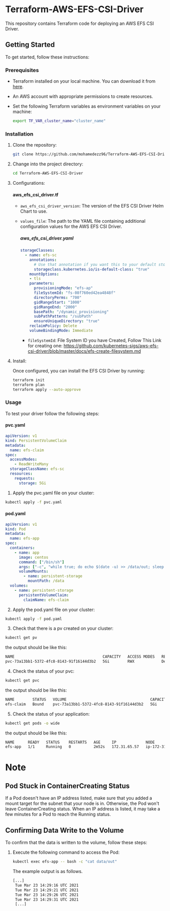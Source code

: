 # Terraform-AWS-EFS-CSI-Driver
This repository contains Terraform code for deploying an AWS EFS CSI Driver.

## Getting Started

To get started, follow these instructions:

### Prerequisites

- Terraform installed on your local machine. You can download it from [here](https://www.terraform.io/downloads.html).
- An AWS account with appropriate permissions to create resources.
- Set the following Terraform variables as environment variables on your machine:

    ```bash
    export TF_VAR_cluster_name="cluster_name"
    ```


### Installation

1. Clone the repository:

    ```bash
    git clone https://github.com/mohamedezz96/Terraform-AWS-EFS-CSI-Driver.git
    ```
2. Change into the project directory:

    ```bash
    cd Terraform-AWS-EFS-CSI-Driver
    ```
3. Configurations:
      #### aws_efs_csi_driver.tf
      - `aws_efs_csi_driver_version`: The version of the EFS CSI Driver Helm Chart to use.
      - `values_file`: The path to the YAML file containing additional configuration values for the AWS EFS CSI Driver.
    
        ##### aws_efs_csi_driver.yaml
        ```yaml
        storageClasses: 
          - name: efs-sc
            annotations:
              # Use that annotation if you want this to your default storageclass
              storageclass.kubernetes.io/is-default-class: "true"
            mountOptions:
            - tls
            parameters:
              provisioningMode: "efs-ap"
              fileSystemId: "fs-08f760ed42ea4848f"
              directoryPerms: "700"
              gidRangeStart: "1000"
              gidRangeEnd: "2000"
              basePath: "/dynamic_provisioning"
              subPathPattern: "/subPath"
              ensureUniqueDirectory: "true"
            reclaimPolicy: Delete
            volumeBindingMode: Immediate
        ```
        - `fileSystemId`: File System ID you have Created, Follow This Link for creating one:
                          https://github.com/kubernetes-sigs/aws-efs-csi-driver/blob/master/docs/efs-create-filesystem.md
4. Install: 

    Once configured, you can install the EFS CSI Driver by running:
    
    ```bash
    terraform init
    terraform plan
    terraform apply --auto-approve
    ```

### Usage
To test your driver follow the following steps:
#### pvc.yaml
```yaml
apiVersion: v1
kind: PersistentVolumeClaim
metadata:
  name: efs-claim
spec:
  accessModes:
    - ReadWriteMany
  storageClassName: efs-sc
  resources:
    requests:
      storage: 5Gi
```
1. Apply the pvc.yaml file on your cluster:
```bash
kubectl apply -f pvc.yaml
```
#### pod.yaml
```yaml
apiVersion: v1
kind: Pod
metadata:
  name: efs-app
spec:
  containers:
    - name: app
      image: centos
      command: ["/bin/sh"]
      args: ["-c", "while true; do echo $(date -u) >> /data/out; sleep 5; done"]
      volumeMounts:
        - name: persistent-storage
          mountPath: /data
  volumes:
    - name: persistent-storage
      persistentVolumeClaim:
        claimName: efs-claim
```
2. Apply the pod.yaml file on your cluster:
```bash
kubectl apply -f pod.yaml
```
3. Check that there is a pv created on your cluster:
```bash
kubectl get pv
```
   the output should be like this:
   ```bash
   NAME                                       CAPACITY   ACCESS MODES   RECLAIM POLICY   STATUS   CLAIM               STORAGECLASS   VOLUMEATTRIBUTESCLASS   REASON   AGE
pvc-73a13bb1-5372-4fc8-8143-91f16144d3b2   5Gi        RWX            Delete           Bound    default/efs-claim   efs-sc         <unset>                          7m41s
   ```
    
4. Check the status of your pvc:
```bash
kubectl get pvc
```
   the output should be like this:
   ```bash
NAME        STATUS   VOLUME                                     CAPACITY   ACCESS MODES   STORAGECLASS   VOLUMEATTRIBUTESCLASS   AGE
efs-claim   Bound    pvc-73a13bb1-5372-4fc8-8143-91f16144d3b2   5Gi        RWX            efs-sc         <unset>                 12m
   ```
5. Check the status of your application:
```bash
kubectl get pods -o wide
```
   the output should be like this:
   ```bash
NAME      READY   STATUS    RESTARTS   AGE     IP             NODE                            NOMINATED NODE   READINESS GATES
efs-app   1/1     Running   0          2m52s   172.31.65.57   ip-172-31-70-202.ec2.internal   <none>           <none>
   ```
# Note

## Pod Stuck in ContainerCreating Status

If a Pod doesn't have an IP address listed, make sure that you added a mount target for the subnet that your node is in. Otherwise, the Pod won't leave ContainerCreating status. When an IP address is listed, it may take a few minutes for a Pod to reach the Running status.

## Confirming Data Write to the Volume

To confirm that the data is written to the volume, follow these steps:

1. Execute the following command to access the Pod:
   ```bash
   kubectl exec efs-app -- bash -c "cat data/out"
   ```
   The example output is as follows.
   ```bash
   [...]
    Tue Mar 23 14:29:16 UTC 2021
    Tue Mar 23 14:29:21 UTC 2021
    Tue Mar 23 14:29:26 UTC 2021
    Tue Mar 23 14:29:31 UTC 2021
    [...]
   ```
